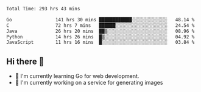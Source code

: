 <!--START_SECTION:waka-->

```txt
Total Time: 293 hrs 43 mins

Go                141 hrs 30 mins ████████████░░░░░░░░░░░░░   48.14 %
C                 72 hrs 7 mins   ██████░░░░░░░░░░░░░░░░░░░   24.54 %
Java              26 hrs 20 mins  ██▒░░░░░░░░░░░░░░░░░░░░░░   08.96 %
Python            14 hrs 26 mins  █▒░░░░░░░░░░░░░░░░░░░░░░░   04.92 %
JavaScript        11 hrs 16 mins  █░░░░░░░░░░░░░░░░░░░░░░░░   03.84 %
```

<!--END_SECTION:waka-->

## Hi there 👋
- 🌱 I'm currently learning Go for web development.
- 🔭 I'm currently working on a service for generating images 

<!--
**prorok210/prorok210** is a ✨ _special_ ✨ repository because its `README.md` (this file) appears on your GitHub profile.

Here are some ideas to get you started:

- 🔭 I’m currently working on ...
- 🌱 I’m currently learning ...
- 👯 I’m looking to collaborate on ...
- 🤔 I’m looking for help with ...
- 💬 Ask me about ...
- 📫 How to reach me: ...
- 😄 Pronouns: ...
- ⚡ Fun fact: ...
-->
